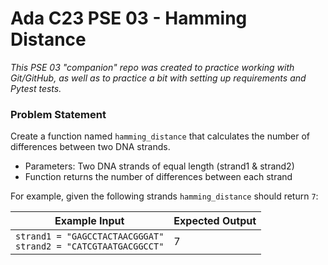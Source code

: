 # Ada C23 PSE 03 - Hamming Distance

*This PSE 03 "companion" repo was created to practice working with Git/GitHub,
as well as to practice a bit with setting up requirements and Pytest tests.*

### Problem Statement
Create a function named `hamming_distance` that calculates the number of
differences between two DNA strands.
  - Parameters: Two DNA strands of equal length (strand1 & strand2)
  - Function returns the number of differences between each strand

For example, given the following strands `hamming_distance` should return
`7`:

| **Example Input** | **Expected Output** |
| ----------------- | ------------------- |
| `strand1 = "GAGCCTACTAACGGGAT"`<br>`strand2 = "CATCGTAATGACGGCCT"` | 7 |
